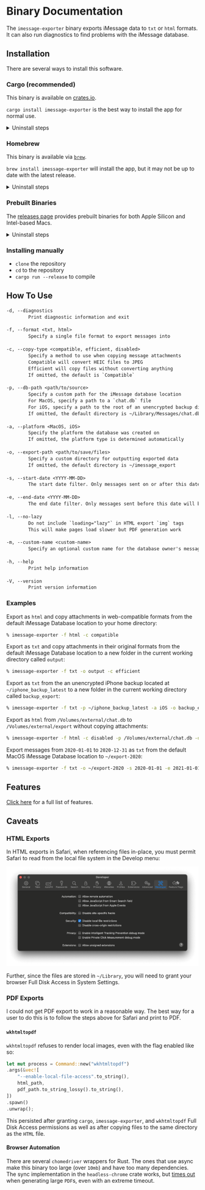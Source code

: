 # Binary Documentation

The `imessage-exporter` binary exports iMessage data to `txt` or `html` formats. It can also run diagnostics to find problems with the iMessage database.

## Installation

There are several ways to install this software.

### Cargo (recommended)

This binary is available on [crates.io](https://crates.io/crates/imessage-exporter).

`cargo install imessage-exporter` is the best way to install the app for normal use.

<details><summary>Uninstall steps</code></summary><p><pre>% cargo uninstall message-exporter</pre></p></details>

### Homebrew

This binary is available via [`brew`](https://formulae.brew.sh/formula/imessage-exporter).

`brew install imessage-exporter` will install the app, but it may not be up to date with the latest release.

<details><summary>Uninstall steps</code></summary><p><pre>% brew uninstall message-exporter</pre></p></details>

### Prebuilt Binaries

The [releases page](https://github.com/ReagentX/imessage-exporter/releases) provides prebuilt binaries for both Apple Silicon and Intel-based Macs.

<details><summary>Uninstall steps</code></summary><p><pre>% rm path/to/message-exporter-binary</pre></p></details>

### Installing manually

- `clone` the repository
- `cd` to the repository
- `cargo run --release` to compile

## How To Use

```txt
-d, --diagnostics
        Print diagnostic information and exit

-f, --format <txt, html>
        Specify a single file format to export messages into

-c, --copy-type <compatible, efficient, disabled>
        Specify a method to use when copying message attachments
        Compatible will convert HEIC files to JPEG
        Efficient will copy files without converting anything
        If omitted, the default is `Compatible`

-p, --db-path <path/to/source>
        Specify a custom path for the iMessage database location
        For MacOS, specify a path to a `chat.db` file
        For iOS, specify a path to the root of an unencrypted backup directory
        If omitted, the default directory is ~/Library/Messages/chat.db

-a, --platform <MacOS, iOS>
        Specify the platform the database was created on
        If omitted, the platform type is determined automatically

-o, --export-path <path/to/save/files>
        Specify a custom directory for outputting exported data
        If omitted, the default directory is ~/imessage_export

-s, --start-date <YYYY-MM-DD>
        The start date filter. Only messages sent on or after this date will be included

-e, --end-date <YYYY-MM-DD>
        The end date filter. Only messages sent before this date will be included

-l, --no-lazy
        Do not include `loading="lazy"` in HTML export `img` tags
        This will make pages load slower but PDF generation work

-m, --custom-name <custom-name>
        Specify an optional custom name for the database owner's messages in exports

-h, --help
        Print help information

-V, --version
        Print version information
```

### Examples

Export as `html` and copy attachments in web-compatible formats from the default iMessage Database location to your home directory:

```zsh
% imessage-exporter -f html -c compatible
```

Export as `txt` and copy attachments in their original formats from the default iMessage Database location to a new folder in the current working directory called `output`:

```zsh
% imessage-exporter -f txt -o output -c efficient
```

Export as `txt` from the an unencrypted iPhone backup located at `~/iphone_backup_latest` to a new folder in the current working directory called `backup_export`:

```zsh
% imessage-exporter -f txt -p ~/iphone_backup_latest -a iOS -o backup_export
```

Export as `html` from `/Volumes/external/chat.db` to `/Volumes/external/export` without copying attachments:

```zsh
% imessage-exporter -f html -c disabled -p /Volumes/external/chat.db -o /Volumes/external/export
```

Export messages from `2020-01-01` to `2020-12-31` as `txt` from the default MacOS iMessage Database location to `~/export-2020`:

```zsh
% imessage-exporter -f txt -o ~/export-2020 -s 2020-01-01 -e 2021-01-01 -a MacOS
```

## Features

[Click here](../docs/features.md) for a full list of features.

## Caveats

### HTML Exports

In HTML exports in Safari, when referencing files in-place, you must permit Safari to read from the local file system in the Develop menu:

![](../docs/binary/img/safari_local_file_restrictions.png)

Further, since the files are stored in `~/Library`, you will need to grant your browser Full Disk Access in System Settings.

### PDF Exports

I could not get PDF export to work in a reasonable way. The best way for a user to do this is to follow the steps above for Safari and print to PDF.

#### `wkhtmltopdf`

`wkhtmltopdf` refuses to render local images, even with the flag enabled like so:

```rust
let mut process = Command::new("wkhtmltopdf")
.args(&vec![
    "--enable-local-file-access".to_string(),
    html_path,
    pdf_path.to_string_lossy().to_string(),
])
.spawn()
.unwrap();
```

This persisted after granting `cargo`, `imessage-exporter`, and `wkhtmltopdf` Full Disk Access permissions as well as after copying files to the same directory as the `HTML` file.

#### Browser Automation

There are several `chomedriver` wrappers for Rust. The ones that use async make this binary too large (over `10mb`) and have too many dependencies. The sync implementation in the `headless-chrome` crate works, but [times out](https://github.com/atroche/rust-headless-chrome/issues/319) when generating large `PDF`s, even with an extreme timeout.
